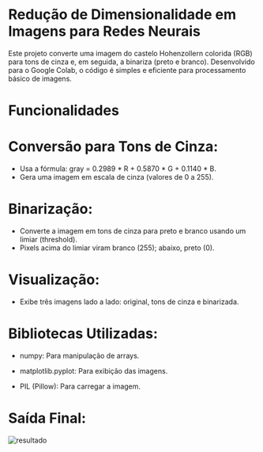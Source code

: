 # Redução de Dimensionalidade em Imagens para Redes Neurais
Este projeto converte uma imagem do castelo Hohenzollern colorida (RGB) para tons de cinza e, em seguida, a binariza (preto e branco). Desenvolvido para o Google Colab, o código é simples e eficiente para processamento básico de imagens.

# Funcionalidades
# Conversão para Tons de Cinza:
 * Usa a fórmula: gray = 0.2989 * R + 0.5870 * G + 0.1140 * B.
 * Gera uma imagem em escala de cinza (valores de 0 a 255).

# Binarização:
 * Converte a imagem em tons de cinza para preto e branco usando um limiar (threshold).
 * Pixels acima do limiar viram branco (255); abaixo, preto (0).

# Visualização:
 * Exibe três imagens lado a lado: original, tons de cinza e binarizada.

# Bibliotecas Utilizadas:

 * numpy: Para manipulação de arrays.

 * matplotlib.pyplot: Para exibição das imagens.

 * PIL (Pillow): Para carregar a imagem.

# Saída Final: 

![resultado](https://github.com/user-attachments/assets/24a1be4e-d22f-43aa-b288-1ff739d554d9)
